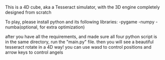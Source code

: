 This is a 4D cube, aka a Tesseract simulator, with the 3D engine completely designed from scratch

To play, please install python and its following libraries:
-pygame
-numpy
-numba(optional, for extra optimization)

after you have all the requirements, and made sure all four python script is in the same directory, run the "main.py" file.
then you will see a beautiful tesseract rotate in a 4D way! you can use wasd to control positions and arrow keys to control angels
